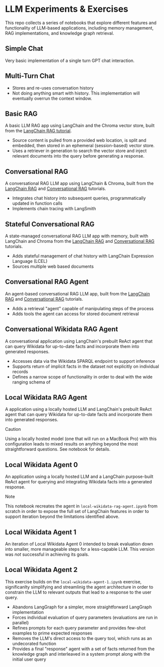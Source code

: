 # LLM Experiments & Exercises
This repo collects a series of notebooks that explore different features and functionality of LLM-based applications, including memory management, RAG implementations, and knowledge graph retrieval. 

## Simple Chat
Very basic implementation of a single turn GPT chat interaction.

## Multi-Turn Chat
- Stores and re-uses conversation history 
- Not doing anything smart with history. This implementation will eventually overrun the context window. 

## Basic RAG
A basic LLM RAG app using LangChain and the Chroma vector store, built from the [LangChain RAG tutorial](https://python.langchain.com/v0.2/docs/tutorials/rag/).

- Source content is pulled from a provided web location, is split and embedded, then stored in an ephemeral (session-based) vector store.
- Uses a retriever in generation to search the vector store and inject relevant documents into the query before generating a response.

## Conversational RAG
A conversational RAG LLM app using LangChain & Chroma, built from the [LangChain RAG](https://python.langchain.com/v0.2/docs/tutorials/rag/) and
[Conversational RAG](https://python.langchain.com/v0.2/docs/tutorials/qa_chat_history/) tutorials.

- Integrates chat history into subsequent queries, programmatically updated in function calls
- Implements chain tracing with LangSmith

## Stateful Conversational RAG
A state-managed conversational RAG LLM app with memory, built with LangChain and Chroma from the [LangChain RAG](https://python.langchain.com/v0.2/docs/tutorials/rag/) and
[Conversational RAG](https://python.langchain.com/v0.2/docs/tutorials/qa_chat_history/) tutorials.

- Adds stateful management of chat history with LangChain Expression Language (LCEL) 
- Sources multiple web based documents

## Conversational RAG Agent
An agent-based conversational RAG LLM app, built from the [LangChain RAG](https://python.langchain.com/v0.2/docs/tutorials/rag/) and
[Conversational RAG](https://python.langchain.com/v0.2/docs/tutorials/qa_chat_history/) tutorials.

- Adds a retrieval "agent" capable of manipulating steps of the process
- Adds tools the agent can access for stored document retrieval

## Conversational Wikidata RAG Agent
A conversational application using LangChain's prebuilt ReAct agent that can query Wikidata for up-to-date facts and incorporate them into generated responses.

- Accesses data via the Wikidata SPARQL endpoint to support inference 
- Supports return of implicit facts in the dataset not explicitly on individual records
- Defines a narrow scope of functionality in order to deal with the wide ranging schema of 

## Local Wikidata RAG Agent
A application using a locally hosted LLM and LangChain's prebuilt ReAct agent that can query Wikidata for up-to-date facts and incorporate them into generated responses.

> [!CAUTION]
> Using a locally hosted model (one that will run on a MacBook Pro) with this configuration leads to mixed results on anything beyond the most straightforward questions. See notebook for details. 

## Local Wikidata Agent 0
An application using a locally hosted LLM and a LangChain purpose-built ReAct agent for querying and integrating Wikidata facts into a generated response.

> [!NOTE]
> This notebook recreates the agent in `local-wikidata-rag-agent.ipynb` from scratch in order to expose the full set of LangChain features in order to support iteration beyond the limitations identified above.

## Local Wikidata Agent 1
An iteration of Local Wikidata Agent 0 intended to break evaluation down into smaller, more manageable steps for a less-capable LLM. This version was _not_ successful in achieving its goals. 

## Local Wikidata Agent 2
This exercise builds on the `local-wikidata-agent-1.ipynb` exercise, significanlty simplifying and streamlinig the agent architecture in order to constrain the LLM to relevant outputs that lead to a response to the user query.  

- Abandons LangGraph for a simpler, more straightforward LangGraph implementation
- Forces individual evaluation of query parameters (evaluations are run in parallel)
- Refines prompts for each query parameter and provides few-shot examples to prime expected responses 
- Removes the LLM's direct access to the query tool, which runs as an undecorated function
- Provides a final "response" agent with a set of facts returned from the knowledge graph and interleaved in a system prompt along with the initial user query
